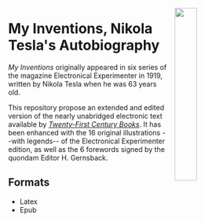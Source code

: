 <img src="blob/master/Epub_800x600/cover.jpeg?raw=true" width=30% style="float:right;padding:1em;">

# My Inventions, Nikola Tesla's Autobiography


*My Inventions* originally appeared in six series of the magazine Electronical Experimenter in 1919, written by Nikola Tesla when he was 63 years old. 


This repository propose an extended and edited version of the nearly unabridged electronic text available by *[Twenty-First Century Books](http://www.tfcbooks.com/special/my_inventions_index.htm)*. It has been enhanced with the 16 original illustrations --with legends-- of the Electronical Experimenter edition, as well as the 6 forewords signed by the quondam Editor H. Gernsback.

## Formats


* Latex
* Epub
